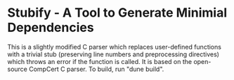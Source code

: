 # Stubify - A Tool to Generate Minimial Dependencies

This is a slightly modified C parser which replaces user-defined functions with a trivial stub (preserving line numbers and preprocessing directives) which throws an error if the function is called.
It is based on the open-source CompCert C parser.
To build, run "dune build".
